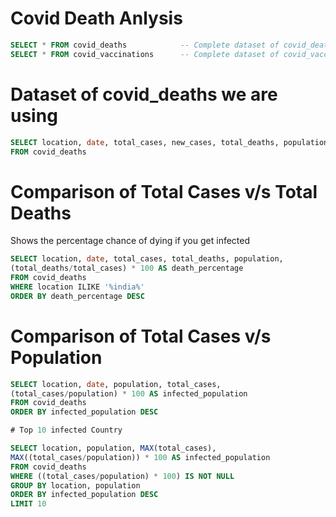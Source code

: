 # Covid Death Anlysis
```sql
SELECT * FROM covid_deaths            -- Complete dataset of covid_deaths
SELECT * FROM covid_vaccinations      -- Complete dataset of covid_vaccinations
```
# Dataset of covid_deaths we are using
```sql
SELECT location, date, total_cases, new_cases, total_deaths, population 
FROM covid_deaths
```
# Comparison of Total Cases v/s Total Deaths
Shows the percentage chance of dying if you get infected
```sql
SELECT location, date, total_cases, total_deaths, population, 
(total_deaths/total_cases) * 100 AS death_percentage
FROM covid_deaths
WHERE location ILIKE '%india%'
ORDER BY death_percentage DESC
```
# Comparison of Total Cases v/s Population
```sql
SELECT location, date, population, total_cases, 
(total_cases/population) * 100 AS infected_population
FROM covid_deaths
ORDER BY infected_population DESC

# Top 10 infected Country

SELECT location, population, MAX(total_cases), 
MAX((total_cases/population)) * 100 AS infected_population
FROM covid_deaths
WHERE ((total_cases/population) * 100) IS NOT NULL
GROUP BY location, population
ORDER BY infected_population DESC
LIMIT 10
```
```sql

```

```sql

```

```sql

```

```sql

```

```sql

```

```sql

```
